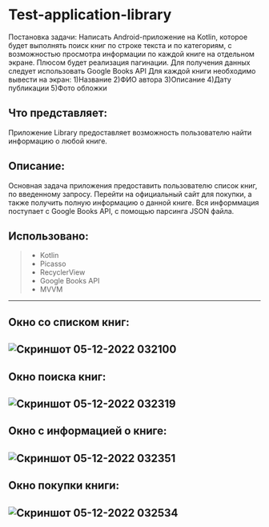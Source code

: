 # Test-application-library
Постановка задачи:
Написать Android-приложение на Kotlin, которое будет выполнять поиск книг по строке текста и по категориям, с возможностью просмотра информации по каждой книге на отдельном экране. Плюсом будет реализация пагинации.
Для получения данных следует использовать Google Books API
Для каждой книги необходимо вывести на экран:
1)Название
2)ФИО автора
3)Описание
4)Дату публикации
5)Фото обложки
## Что представляет:
Приложение Library предоставляет  возможность пользователю найти информацию о любой книге.  
## Описание:
Основная задача приложения предоставить пользователю список книг, по введенному запросу. Перейти на официальный сайт для покупки, а также получить полную информацию о данной книге. Вся информмация поступает с Google Books API, с помощью парсинга JSON файла.
## Использовано:
> * Kotlin
> * Picasso
> * RecyclerView
> * Google Books API
> * MVVM
-----------------------------------------------------------------------------------------------------------
## Окно со списком книг:
![Скриншот 05-12-2022 032100](https://user-images.githubusercontent.com/66636002/205525247-445ed340-29b4-4931-bad8-437a182a37f9.jpg)
-----------------------------------------------------------------------------------------------------------
## Окно поиска книг:
![Скриншот 05-12-2022 032319](https://user-images.githubusercontent.com/66636002/205525249-203e33f1-88a5-484c-babe-2b8392a4fe54.jpg)
-----------------------------------------------------------------------------------------------------------
## Окно с информацией о книге:
![Скриншот 05-12-2022 032351](https://user-images.githubusercontent.com/66636002/205525251-79e10139-ff18-46b4-b561-5e29e0e2faf8.jpg)
-----------------------------------------------------------------------------------------------------------
## Окно покупки книги:
![Скриншот 05-12-2022 032534](https://user-images.githubusercontent.com/66636002/205525409-37db9b31-3f4a-4b38-845f-2e428c57d426.jpg)
-----------------------------------------------------------------------------------------------------------
